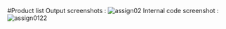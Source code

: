 #Product list
Output screenshots :
![assign02](https://github.com/RahulI3560/711521BCS044/assets/116472734/74033c83-f798-4eed-9499-1863f1e7496c)
Internal code screenshot :
![assign0122](https://github.com/RahulI3560/711521BCS044/assets/116472734/0f53379d-6a14-4eea-b837-1737ca8d5a05)

